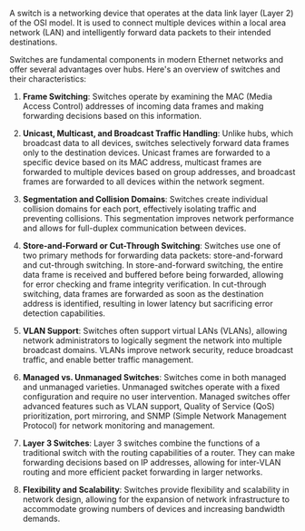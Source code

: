 
A switch is a networking device that operates at the data link layer (Layer 2) of the OSI model. It is used to connect multiple devices within a local area network (LAN) and intelligently forward data packets to their intended destinations. 

Switches are fundamental components in modern Ethernet networks and offer several advantages over hubs. Here's an overview of switches and their characteristics:

1. **Frame Switching**: Switches operate by examining the MAC (Media Access Control) addresses of incoming data frames and making forwarding decisions based on this information.

2. **Unicast, Multicast, and Broadcast Traffic Handling**: Unlike hubs, which broadcast data to all devices, switches selectively forward data frames only to the destination devices. Unicast frames are forwarded to a specific device based on its MAC address, multicast frames are forwarded to multiple devices based on group addresses, and broadcast frames are forwarded to all devices within the network segment.

3. **Segmentation and Collision Domains**: Switches create individual collision domains for each port, effectively isolating traffic and preventing collisions. This segmentation improves network performance and allows for full-duplex communication between devices.

4. **Store-and-Forward or Cut-Through Switching**: Switches use one of two primary methods for forwarding data packets: store-and-forward and cut-through switching. In store-and-forward switching, the entire data frame is received and buffered before being forwarded, allowing for error checking and frame integrity verification. In cut-through switching, data frames are forwarded as soon as the destination address is identified, resulting in lower latency but sacrificing error detection capabilities.

5. **VLAN Support**: Switches often support virtual LANs (VLANs), allowing network administrators to logically segment the network into multiple broadcast domains. VLANs improve network security, reduce broadcast traffic, and enable better traffic management.

6. **Managed vs. Unmanaged Switches**: Switches come in both managed and unmanaged varieties. Unmanaged switches operate with a fixed configuration and require no user intervention. Managed switches offer advanced features such as VLAN support, Quality of Service (QoS) prioritization, port mirroring, and SNMP (Simple Network Management Protocol) for network monitoring and management.

7. **Layer 3 Switches**: Layer 3 switches combine the functions of a traditional switch with the routing capabilities of a router. They can make forwarding decisions based on IP addresses, allowing for inter-VLAN routing and more efficient packet forwarding in larger networks.

8. **Flexibility and Scalability**: Switches provide flexibility and scalability in network design, allowing for the expansion of network infrastructure to accommodate growing numbers of devices and increasing bandwidth demands.

